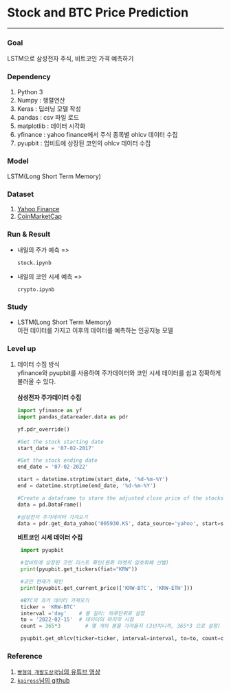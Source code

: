 # Stock and BTC Price Prediction

---
### Goal
LSTM으로 삼성전자 주식, 비트코인 가격 예측하기

### Dependency
1. Python 3
2. Numpy : 행렬연산
3. Keras :  딥러닝 모델 작성
4. pandas : csv 파일 로드
5. matplotlib : 데이터 시각화
6. yfinance : yahoo finance에서 주식 종목별 ohlcv 데이터 수집
7. pyupbit : 업비트에 상장된 코인의 ohlcv 데이터 수집

### Model
LSTM(Long Short Term Memory)  

### Dataset
1. [Yahoo Finance](https://finance.yahoo.com/)
2. [CoinMarketCap](https://coinmarketcap.com/)

### Run & Result
- 내일의 주가 예측  => 
    ```
    stock.ipynb
    ```
- 내일의 코인 시세 예측 =>
    ```
    crypto.ipynb
    ```

### Study
- LSTM(Long Short Term Memory)  
   이전 데이터를 가지고 이후의 데이터를 예측하는 인공지능 모델

### Level up
1. 데이터 수집 방식  
  yfinance와 pyupbit를 사용하여 주가데이터와 코인 시세 데이터를 쉽고 정확하게 불러올 수 있다.<br>  
   **삼성전자 주가데이터 수집**
   ```python
   import yfinance as yf
   import pandas_datareader.data as pdr

   yf.pdr_override()

   #Get the stock starting date
   start_date = '07-02-2017'

   #Get the stock ending date
   end_date = '07-02-2022'
   
   start = datetime.strptime(start_date, '%d-%m-%Y')
   end = datetime.strptime(end_date, '%d-%m-%Y')
   
   #Create a dataframe to store the adjusted close price of the stocks
   data = pd.DataFrame()
   
   #삼성전자 주가데이터 가져오기
   data = pdr.get_data_yahoo('005930.KS', data_source='yahoo', start=start, end=end)   
   ```
   
   **비트코인 시세 데이터 수집**
   ```python
    import pyupbit
   
    #업비트에 상장된 코인 리스트 확인(원화 마켓의 암호화폐 선별)
    print(pyupbit.get_tickers(fiat="KRW"))
   
    #코인 현재가 확인
    print(pyupbit.get_current_price(['KRW-BTC', 'KRW-ETH']))
   
    #BTC의 과거 데이터 가져오기
    ticker = 'KRW-BTC'
    interval ='day'    # 봉 길이: 하루단위로 설정
    to = '2022-02-15'  # 데이터의 마지막 시점
    count = 365*3        # 몇 개의 봉을 가져올지 (3년치니까, 365*3 으로 설정)

    pyupbit.get_ohlcv(ticker=ticker, interval=interval, to=to, count=count)
   ```

### Reference
1. [`빵형의 개발도상국`님의 유튜브 영상](https://www.youtube.com/watch?v=sG_WeGbZ9A4&t=35s)
2. [`kairess`님의 github](https://github.com/kairess/stock_crypto_price_prediction.git)
